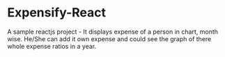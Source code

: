 # Expensify-React
A sample reactjs project - It displays expense of a person in chart, month wise. He/She can add it own expense and could see the graph of there whole expense ratios in a year.
